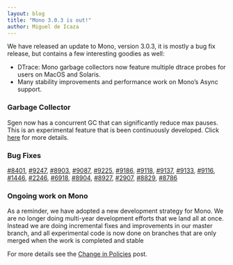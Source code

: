 ```yaml
---
layout: blog
title: "Mono 3.0.3 is out!"
author: Miguel de Icaza
---
```


We have released an update to Mono, version 3.0.3, it is mostly a bug fix release, but contains a few interesting goodies as well:

* DTrace: Mono garbage collectors now feature multiple dtrace probes for users on MacOS and Solaris.
* Many stability improvements and performance work on Mono’s Async support.

### Garbage Collector ###

Sgen now has a concurrent GC that can significantly reduce max pauses. This is an experimental feature that is been continuously developed. Click [here](http://schani.wordpress.com/2012/12/21/sgen-concurrent-mark) for more details.

### Bug Fixes ###

[#8401](https://bugzilla.xamarin.com/show_bug.cgi?id=8401), [#9247](https://bugzilla.xamarin.com/show_bug.cgi?id=9247), [#8903](https://bugzilla.xamarin.com/show_bug.cgi?id=8903), [#9087](https://bugzilla.xamarin.com/show_bug.cgi?id=9087), [#9225](https://bugzilla.xamarin.com/show_bug.cgi?id=9225), [#9186](https://bugzilla.xamarin.com/show_bug.cgi?id=9186), [#9118](https://bugzilla.xamarin.com/show_bug.cgi?id=9118), [#9137](https://bugzilla.xamarin.com/show_bug.cgi?id=9137), [#9133](https://bugzilla.xamarin.com/show_bug.cgi?id=9133), [#9116](https://bugzilla.xamarin.com/show_bug.cgi?id=9116), [#1446](https://bugzilla.xamarin.com/show_bug.cgi?id=1446), [#2246](https://bugzilla.xamarin.com/show_bug.cgi?id=2246), [#6918](https://bugzilla.xamarin.com/show_bug.cgi?id=6918), [#8904](https://bugzilla.xamarin.com/show_bug.cgi?id=8904), [#8927](https://bugzilla.xamarin.com/show_bug.cgi?id=8927), [#2907](https://bugzilla.xamarin.com/show_bug.cgi?id=2907), [#8829](https://bugzilla.xamarin.com/show_bug.cgi?id=8829), [#8786](https://bugzilla.xamarin.com/show_bug.cgi?id=8786)

### Ongoing work on Mono ###

As a reminder, we have adopted a new development strategy for Mono.
We are no longer doing multi-year development efforts that we land all at once. 
Instead we are doing incremental fixes and improvements in our master branch, and all experimental code is now done on branches that are only merged when the work is completed and stable

For more details see the [Change in Policies](http://tirania.org/blog/archive/2011/Oct-14.html) post.
